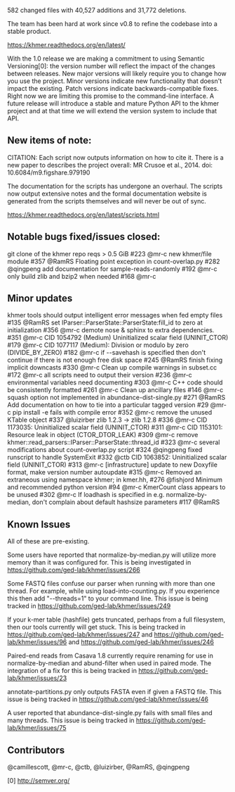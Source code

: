 582 changed files with 40,527 additions and 31,772 deletions.

The team has been hard at work since v0.8 to refine the codebase into a stable product.

https://khmer.readthedocs.org/en/latest/

With the 1.0 release we are making a commitment to using Semantic Versioning[0]: the version number will reflect the impact of the changes between releases. New major versions will likely require you to change how you use the project. Minor versions indicate new functionality that doesn't impact the existing. Patch versions indicate backwards-compatible fixes. Right now we are limiting this promise to the command-line interface. A future release will introduce a stable and mature Python API to the khmer project and at that time we will extend the version system to include that API.

## New items of note:

CITATION: Each script now outputs information on how to cite it. There is a new paper to describes the project overall: MR Crusoe et al., 2014. doi: 10.6084/m9.figshare.979190

The documentation for the scripts has undergone an overhaul. The scripts now output extensive notes and the formal documentation website is generated from the scripts themselves and will never be out of sync.

https://khmer.readthedocs.org/en/latest/scripts.html

## Notable bugs fixed/issues closed:

git clone of the khmer repo reqs > 0.5 GiB #223 @mr-c
new khmer/file module #357 @RamRS
Floating point exception in count-overlap.py #282 @qingpeng
add documentation for sample-reads-randomly #192 @mr-c
only build zlib and bzip2 when needed #168 @mr-c

## Minor updates

khmer tools should output intelligent error messages when fed empty files #135 @RamRS
set IParser::ParserState::ParserState:fill_id to zero at initialization #356 @mr-c
demote nose & sphinx to extra dependencies. #351 @mr-c
CID 1054792 (Medium) Uninitialized scalar field (UNINIT_CTOR) #179 @mr-c
CID 1077117 (Medium): Division or modulo by zero (DIVIDE_BY_ZERO) #182 @mr-c
if --savehash is specified then don't continue if there is not enough free disk space #245 @RamRS
finish fixing implicit downcasts #330 @mr-c
Clean up compile warnings in subset.cc #172 @mr-c
all scripts need to output their version #236 @mr-c
environmental variables need documenting #303 @mr-c
C++ code should be consistently formatted #261 @mr-c
Clean up ancillary files #146 @mr-c
squash option not implemented in abundance-dist-single.py #271 @RamRS
Add documentation on how to tie into a particular tagged version #29 @mr-c
pip install -e fails with compile error #352 @mr-c
remove the unused KTable object #337 @luizirber
zlib 1.2.3 -> zlib 1.2.8 #336 @mr-c
CID 1173035: Uninitialized scalar field (UNINIT_CTOR) #311 @mr-c
CID 1153101: Resource leak in object (CTOR_DTOR_LEAK) #309 @mr-c
remove khmer::read_parsers::IParser::ParserState::thread_id #323 @mr-c
several modifications about count-overlap.py script #324 @qingpeng
fixed runscript to handle SystemExit #332 @ctb
CID 1063852: Uninitialized scalar field (UNINIT_CTOR) #313 @mr-c
[infrastructure] update to new Doxyfile format, make version number autoupdate #315 @mr-c
Removed an extraneous using namespace khmer; in kmer.hh, #276 @fishjord
Minimum and recommended python version #94 @mr-c
KmerCount class appears to be unused #302 @mr-c
If loadhash is specified in e.g. normalize-by-median, don't complain about default hashsize parameters #117 @RamRS

## Known Issues

All of these are pre-existing.

Some users have reported that normalize-by-median.py will utilize more
memory than it was configured for. This is being investigated in
https://github.com/ged-lab/khmer/issues/266

Some FASTQ files confuse our parser when running with more than one thread.
For example, while using load-into-counting.py. If you experience this then
add "--threads=1" to your command line. This issue is being tracked in
https://github.com/ged-lab/khmer/issues/249

If your k-mer table (hashfile) gets truncated, perhaps from a full filesystem, then our
tools currently will get stuck. This is being tracked in https://github.com/ged-lab/khmer/issues/247 and https://github.com/ged-lab/khmer/issues/96 and https://github.com/ged-lab/khmer/issues/246

Paired-end reads from Casava 1.8 currently require renaming for use in
normalize-by-median and abund-filter when used in paired mode. The
integration of a fix for this is being tracked in https://github.com/ged-lab/khmer/issues/23

annotate-partitions.py only outputs FASTA even if given a FASTQ file. This
issue is being tracked in https://github.com/ged-lab/khmer/issues/46

A user reported that abundance-dist-single.py fails with small files and many
threads. This issue is being tracked in https://github.com/ged-lab/khmer/issues/75

## Contributors

@camillescott, @mr-c, @ctb, @luizirber, @RamRS, @qingpeng

[0] http://semver.org/
